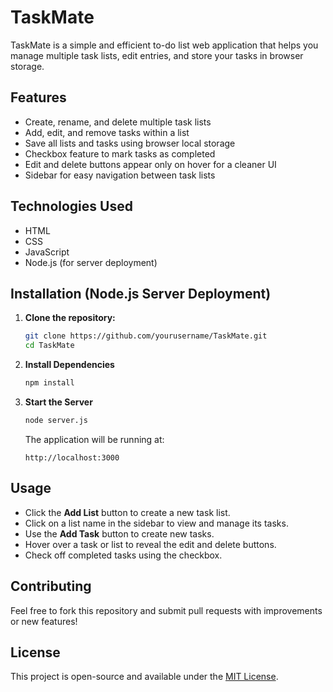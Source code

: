 # TaskMate

TaskMate is a simple and efficient to-do list web application that helps you manage multiple task lists, edit entries, and store your tasks in browser storage.

## Features

- Create, rename, and delete multiple task lists
- Add, edit, and remove tasks within a list
- Save all lists and tasks using browser local storage
- Checkbox feature to mark tasks as completed
- Edit and delete buttons appear only on hover for a cleaner UI
- Sidebar for easy navigation between task lists

## Technologies Used

- HTML
- CSS
- JavaScript
- Node.js (for server deployment)

## Installation (Node.js Server Deployment)

1. **Clone the repository:**
   ```sh
   git clone https://github.com/yourusername/TaskMate.git
   cd TaskMate
   ```
2. **Install Dependencies**
   ```sh
   npm install
   ```

3. **Start the Server**
   ```sh
   node server.js
   ```
   The application will be running at:
   ```
   http://localhost:3000
   ```


## Usage

- Click the **Add List** button to create a new task list.
- Click on a list name in the sidebar to view and manage its tasks.
- Use the **Add Task** button to create new tasks.
- Hover over a task or list to reveal the edit and delete buttons.
- Check off completed tasks using the checkbox.

## Contributing

Feel free to fork this repository and submit pull requests with improvements or new features!

## License

This project is open-source and available under the [MIT License](LICENSE).


